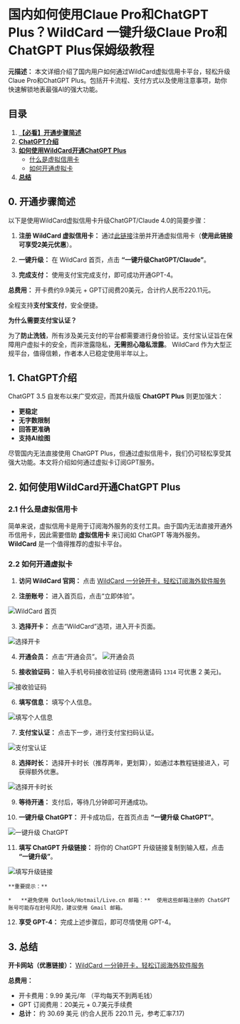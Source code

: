 # 国内如何使用Claue Pro和ChatGPT Plus？WildCard 一键升级Claue Pro和ChatGPT Plus保姆级教程

**元描述：** 本文详细介绍了国内用户如何通过WildCard虚拟信用卡平台，轻松升级Claue Pro和ChatGPT Plus。包括开卡流程、支付方式以及使用注意事项，助你快速解锁地表最强AI的强大功能。

## 目录

1.  [**【必看】开通步骤简述**](#0-开通步骤简述)
2.  [**ChatGPT介绍**](#1-chatgpt介绍)
3.  [**如何使用WildCard开通ChatGPT Plus**](#2-如何开通GPT)
    *   [什么是虚拟信用卡](#21-什么是虚拟信用卡)
    *   [如何开通虚拟卡](#22-如何开通虚拟卡)
4.  [**总结**](#3-总结)

## 0. 开通步骤简述

以下是使用WildCard虚拟信用卡升级ChatGPT/Claude 4.0的简要步骤：

1.  **注册 WildCard 虚拟信用卡：** 通过[此链接](https://bit.ly/bewildcard)注册并开通虚拟信用卡（**使用此链接可享受2美元优惠**）。

2.  **一键升级：** 在 WildCard 首页，点击 **“一键升级ChatGPT/Claude”**。

3.  **完成支付：** 使用支付宝完成支付，即可成功开通GPT-4。

**总费用：**  开卡费约9.9美元 + GPT订阅费20美元，合计约人民币220.11元。

全程支持**支付宝支付**，安全便捷。

**为什么需要支付宝认证？**

为了**防止洗钱**，所有涉及美元支付的平台都需要进行身份验证。支付宝认证旨在保障用户虚拟卡的安全，而非泄露隐私，**无需担心隐私泄露**。 WildCard 作为大型正规平台，值得信赖，作者本人已稳定使用半年以上。

## 1. ChatGPT介绍

ChatGPT 3.5 自发布以来广受欢迎，而其升级版 **ChatGPT Plus** 则更加强大：

*   **更稳定**
*   **无字数限制**
*   **回答更准确**
*   **支持AI绘图**

尽管国内无法直接使用 ChatGPT Plus，但通过虚拟信用卡，我们仍可轻松享受其强大功能。本文将介绍如何通过虚拟卡订阅GPT服务。

## 2. 如何使用WildCard开通ChatGPT Plus

### 2.1 什么是虚拟信用卡

简单来说，虚拟信用卡是用于订阅海外服务的支付工具。由于国内无法直接开通外币信用卡，因此需要借助 **虚拟信用卡** 来订阅如 ChatGPT 等海外服务。 **WildCard** 是一个值得推荐的虚拟卡平台。

### 2.2 如何开通虚拟卡

1.  **访问 WildCard 官网：** 点击 [WildCard 一分钟开卡，轻松订阅海外软件服务](https://bit.ly/bewildcard)

2.  **注册账号：** 进入首页后，点击“立即体验”。

![WildCard 首页](https://github.com/user-attachments/assets/a74decce-50ce-4d1c-99c2-fc833ce635af)

3.  **选择开卡：** 点击“WildCard”选项，进入开卡页面。

![选择开卡](https://github.com/user-attachments/assets/1a306174-6efd-4869-9749-b19d02d9fec2)

4.  **开通会员：** 点击“开通会员”。
![开通会员](https://github.com/user-attachments/assets/8c9dbccd-96b8-4410-a4de-66ae074c8e6c)

5.  **接收验证码：**  输入手机号码接收验证码 (使用邀请码 `1314` 可优惠 2 美元)。
  
![接收验证码](https://github.com/user-attachments/assets/814c9435-9d83-485e-9f9a-7dbc00c7b3de)

6.  **填写信息：**  填写个人信息。

![填写个人信息](https://github.com/user-attachments/assets/cda4a602-36a1-4597-82bf-3f910f4c71cd)

7.  **支付宝认证：** 点击下一步，进行支付宝扫码认证。

![支付宝认证](https://github.com/user-attachments/assets/3a01faf8-acf2-42a2-b902-f343ae5b57a3)

    
8.  **选择时长：**  选择开卡时长（推荐两年，更划算），如通过本教程链接进入，可获得额外优惠。

![选择开卡时长](https://github.com/user-attachments/assets/d32c34d6-0ad1-4e18-bb01-803531d40ed1)

9.  **等待开通：** 支付后，等待几分钟即可开通成功。

10. **一键升级 ChatGPT：**  开卡成功后，在首页点击 **“一键升级 ChatGPT”**。

![一键升级 ChatGPT](https://github.com/user-attachments/assets/157618ec-b847-4674-8764-9bc35b7ce660)


11. **填写 ChatGPT 升级链接：** 将你的 ChatGPT 升级链接复制到输入框，点击 **“一键升级”**。

![填写升级链接](https://github.com/user-attachments/assets/d26d4e42-fa5f-4ba6-9a71-5e0d5dcfcdfa)

        
    **重要提示：**

    *   **避免使用 Outlook/Hotmail/Live.cn 邮箱：**  使用这些邮箱注册的 ChatGPT 账号可能存在封号风险，建议使用 Gmail 邮箱。

12. **享受 GPT-4：** 完成上述步骤后，即可尽情使用 GPT-4。

## 3. 总结

**开卡网站（优惠链接）：**  [WildCard 一分钟开卡，轻松订阅海外软件服务](https://bit.ly/bewildcard)

**总费用：**

*   开卡费用：9.99 美元/年 （平均每天不到两毛钱）
*   GPT 订阅费用：20美元 + 0.7美元手续费
*   **总计：**  约 30.69 美元 (约合人民币 220.11 元，参考汇率7.17)



